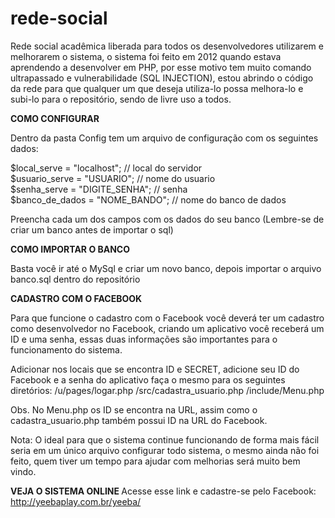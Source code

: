# rede-social
Rede social acadêmica liberada para todos os desenvolvedores utilizarem e melhorarem o sistema, o sistema foi feito em 2012 quando estava aprendendo a desenvolver em PHP, por esse motivo tem muito comando ultrapassado e vulnerabilidade (SQL INJECTION), estou abrindo o código da rede para que qualquer um que deseja utiliza-lo possa melhora-lo e subi-lo para o repositório, sendo de livre uso a todos.

<b>COMO CONFIGURAR</b>

Dentro da pasta Config tem um arquivo de configuração com os seguintes dados:

$local_serve = "localhost"; 	 // local do servidor <br />
$usuario_serve = "USUARIO";		 // nome do usuario <br />
$senha_serve = "DIGITE_SENHA";			 	 // senha <br />
$banco_de_dados = "NOME_BANDO"; 	 // nome do banco de dados <br />

Preencha cada um dos campos com os dados do seu banco (Lembre-se de criar um banco antes de importar o sql)

<b>COMO IMPORTAR O BANCO</b>

Basta você ir até o MySql e criar um novo banco, depois importar o arquivo banco.sql dentro do repositório

<b>CADASTRO COM O FACEBOOK</b>

Para que funcione o cadastro com o Facebook você deverá ter um cadastro como desenvolvedor no Facebook, criando um aplicativo você receberá um ID e uma senha, essas duas informações são importantes para o funcionamento do sistema.

Adicionar nos locais que se encontra ID e SECRET, adicione seu ID do Facebook e a senha do aplicativo faça o mesmo para os seguintes diretórios:
/u/pages/logar.php
/src/cadastra_usuario.php
/include/Menu.php

Obs. No Menu.php os ID se encontra na URL, assim como o cadastra_usuario.php também possui ID na URL do Facebook.

Nota: O ideal para que o sistema continue funcionando de forma mais fácil seria em um único arquivo configurar todo sistema, o mesmo ainda não foi feito, quem tiver um tempo para ajudar com melhorias será muito bem vindo.


<b> VEJA O SISTEMA ONLINE </b>
Acesse esse link e cadastre-se pelo Facebook: http://yeebaplay.com.br/yeeba/

